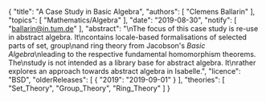 {
    "title": "A Case Study in Basic Algebra",
    "authors": [
        "Clemens Ballarin"
    ],
    "topics": [
        "Mathematics/Algebra"
    ],
    "date": "2019-08-30",
    "notify": [
        "ballarin@in.tum.de"
    ],
    "abstract": "\nThe focus of this case study is re-use in abstract algebra.  It\ncontains locale-based formalisations of selected parts of set, group\nand ring theory from Jacobson's <i>Basic Algebra</i>\nleading to the respective fundamental homomorphism theorems.  The\nstudy is not intended as a library base for abstract algebra.  It\nrather explores an approach towards abstract algebra in Isabelle.",
    "licence": "BSD",
    "olderReleases": [
        {
            "2019": "2019-09-01"
        }
    ],
    "theories": [
        "Set_Theory",
        "Group_Theory",
        "Ring_Theory"
    ]
}